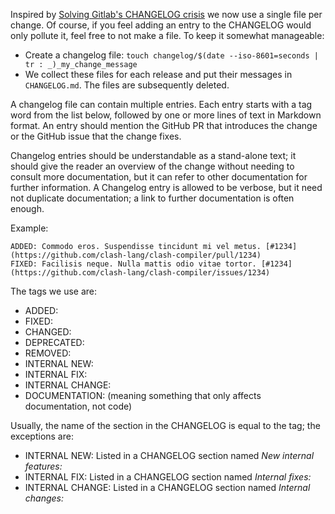Inspired by [Solving Gitlab's CHANGELOG crisis](https://about.gitlab.com/blog/2018/07/03/solving-gitlabs-changelog-conflict-crisis/)
we now use a single file per change. Of course, if you feel adding an entry to
the CHANGELOG would only pollute it, feel free to not make a file. To keep it
somewhat manageable:

* Create a changelog file: `touch changelog/$(date --iso-8601=seconds | tr : _)_my_change_message`
* We collect these files for each release and put their messages in
  `CHANGELOG.md`. The files are subsequently deleted.

A changelog file can contain multiple entries. Each entry starts with a tag
word from the list below, followed by one or more lines of text in Markdown
format. An entry should mention the GitHub PR that introduces the change or the
GitHub issue that the change fixes.

Changelog entries should be understandable as a stand-alone text; it should give
the reader an overview of the change without needing to consult more
documentation, but it can refer to other documentation for further information.
A Changelog entry is allowed to be verbose, but it need not duplicate
documentation; a link to further documentation is often enough.

Example:

```
ADDED: Commodo eros. Suspendisse tincidunt mi vel metus. [#1234](https://github.com/clash-lang/clash-compiler/pull/1234)
FIXED: Facilisis neque. Nulla mattis odio vitae tortor. [#1234](https://github.com/clash-lang/clash-compiler/issues/1234)
```

The tags we use are:
 * ADDED:
 * FIXED:
 * CHANGED:
 * DEPRECATED:
 * REMOVED:
 * INTERNAL NEW:
 * INTERNAL FIX:
 * INTERNAL CHANGE:
 * DOCUMENTATION:
   (meaning something that only affects documentation, not code)

Usually, the name of the section in the CHANGELOG is equal to the tag;
the exceptions are:
 * INTERNAL NEW: Listed in a CHANGELOG section named _New internal features:_
 * INTERNAL FIX: Listed in a CHANGELOG section named _Internal fixes:_
 * INTERNAL CHANGE: Listed in a CHANGELOG section named _Internal changes:_
